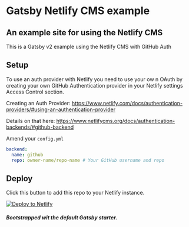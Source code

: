 # Gatsby Netlify CMS example

## An example site for using the Netlify CMS

This is a Gatsby v2 example using the Netlify CMS with GitHub Auth

## Setup

To use an auth provider with Netlify you need to use your ow n OAuth
by creating your own GitHub Authentication provider in your Netlify
settings Access Control section.

Creating an Auth Provider:
https://www.netlify.com/docs/authentication-providers/#using-an-authentication-provider

Details on that here:
https://www.netlifycms.org/docs/authentication-backends/#github-backend

Amend your `config.yml`

```yml
backend:
  name: github
  repo: owner-name/repo-name # Your GitHub username and repo
```

## Deploy

Click this button to add this repo to your Netlify instance.

[![Deploy to Netlify](https://www.netlify.com/img/deploy/button.svg)](https://app.netlify.com/start/deploy?repository=https://github.com/spences10/gatsby-netlify-cms)

##### Bootstrapped wit the default Gatsby starter.
